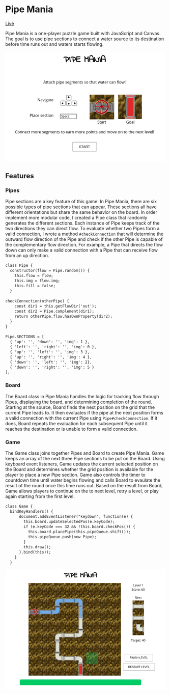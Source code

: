 # Pipe Mania

[Live](https://lambyy.github.io/pipe_mania/)

Pipe Mania is a one-player puzzle game built with JavaScript and Canvas. The goal is to use pipe sections to connect a water source to its destination before time runs out and waters starts flowing.

![](https://github.com/lambyy/pipe_mania/blob/master/docs/Instructions.png)

## Features

### Pipes

Pipe sections are a key feature of this game. In Pipe Mania, there are six possible types of pipe sections that can appear. These sections all have different orientations but share the same behavior on the board. In order implement more modular code, I created a Pipe class that randomly generates the different sections. Each instance of Pipe keeps track of the two directions they can direct flow. To evaluate whether two Pipes form a valid connection, I wrote a method `#checkConnection` that will determine the outward flow direction of the Pipe and check if the other Pipe is capable of the complementary flow direction. For example, a Pipe that directs the flow down can only make a valid connection with a Pipe that can receive flow from an up direction.

``````
class Pipe {
  constructor(flow = Pipe.random()) {
    this.flow = flow;
    this.img = flow.img;
    this.fill = false;
  }

checkConnection(otherPipe) {
    const dir1 = this.getFlowDir('out');
    const dir2 = Pipe.complement(dir1);
    return otherPipe.flow.hasOwnProperty(dir2);
  }
}

Pipe.SECTIONS = [
  { 'up': '', 'down': '', 'img': 1 },
  { 'left': '', 'right': '', 'img': 0 },
  { 'up': '', 'left': '', 'img': 3 },
  { 'up': '', 'right': '', 'img': 4 },
  { 'down': '', 'left': '', 'img': 2},
  { 'down': '', 'right': '', 'img': 5 }
];
``````
### Board

The Board class in Pipe Mania handles the logic for tracking flow through Pipes, displaying the board, and determining completion of the round. Starting at the source, Board finds the next position on the grid that the current Pipe leads to. It then evaluates if the pipe at the next position forms a valid connection with the current Pipe using `Pipe#checkConnection`. If it does, Board repeats the evaluation for each subsequent Pipe until it reaches the destination or is unable to form a valid connection.

### Game

The Game class joins together Pipes and Board to create Pipe Mania. Game keeps an array of the next three Pipe sections to be put on the Board. Using keyboard event listeners, Game updates the current selected position on the Board and determines whether the grid position is available for the player to place a new Pipe section. Game also controls the timer to countdown time until water begins flowing and calls Board to evaulate the result of the round once this time runs out. Based on the result from Board, Game allows players to continue on the to next level, retry a level, or play again starting from the first level.

``````
class Game {
  bindKeyHandlers() {
      document.addEventListener("keydown", function(e) {
        this.board.updateSelectedPos(e.keyCode);
        if (e.keyCode === 32 && !this.board.checkPos()) {
          this.board.placePipe(this.pipeQueue.shift());
          this.pipeQueue.push(new Pipe);
        }
        this.draw();
      }.bind(this));
    }
  }
  ``````
![](https://github.com/lambyy/pipe_mania/blob/master/docs/GameRound.png)
